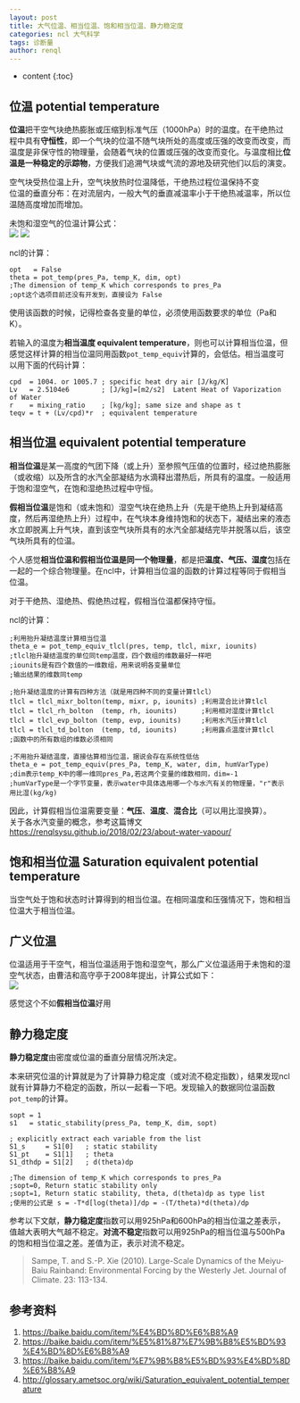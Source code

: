 ```yaml
---
layout: post
title: 大气位温、相当位温、饱和相当位温、静力稳定度
categories: ncl 大气科学
tags: 诊断量
author: renql
---
```


* content
{:toc}

## 位温 potential temperature ##
**位温**把干空气块绝热膨胀或压缩到标准气压（1000hPa）时的温度。在干绝热过程中具有**守恒性**，即一个气块的位温不随气块所处的高度或压强的改变而改变，而温度是非保守性的物理量，会随着气块的位置或压强的改变而变化。与温度相比**位温是一种稳定的示踪物**，方便我们追溯气块或气流的源地及研究他们以后的演变。

空气块受热位温上升，空气块放热时位温降低，干绝热过程位温保持不变  
位温的垂直分布：在对流层内，一般大气的垂直减温率小于干绝热减温率，所以位温随高度增加而增加。

未饱和湿空气的位温计算公式：  
![](https://gss3.bdstatic.com/7Po3dSag_xI4khGkpoWK1HF6hhy/baike/pic/item/a2cc7cd98d1001e9769209b0bc0e7bec55e797e6.jpg)
![](https://gss0.bdstatic.com/94o3dSag_xI4khGkpoWK1HF6hhy/baike/pic/item/79f0f736afc37931c2c29e96efc4b74542a911e2.jpg)

ncl的计算：
```
opt   = False
theta = pot_temp(pres_Pa, temp_K, dim, opt)
;The dimension of temp_K which corresponds to pres_Pa
;opt这个选项目前还没有开发到，直接设为 False
```
使用该函数的时候，记得检查各变量的单位，必须使用函数要求的单位（Pa和K）。

若输入的温度为**相当温度 equivalent temperature**，则也可以计算相当位温，但感觉这样计算的相当位温同用函数`pot_temp_equiv`计算的，会低估。相当温度可以用下面的代码计算：  
```
cpd  = 1004. or 1005.7 ; specific heat dry air [J/kg/K]
Lv   = 2.5104e6        ; [J/kg]=[m2/s2]  Latent Heat of Vaporization of Water
r    = mixing_ratio    ; [kg/kg]; same size and shape as t 
teqv = t + (Lv/cpd)*r  ; equivalent temperature 
```

## 相当位温 equivalent potential temperature ##
**相当位温**是某一高度的气团下降（或上升）至参照气压值的位置时，经过绝热膨胀（或收缩）以及所含的水汽全部凝结为水滴释出潜热后，所具有的温度。一般适用于饱和湿空气，在饱和湿绝热过程中守恒。

**假相当位温**是饱和（或未饱和）湿空气块在绝热上升（先是干绝热上升到凝结高度，然后再湿绝热上升）过程中，在气块本身维持饱和的状态下，凝结出来的液态水立即脱离上升气块，直到该空气块所具有的水汽全部凝结完毕并脱落以后，该空气块所具有的位温。

个人感觉**相当位温和假相当位温是同一个物理量**，都是把**温度、气压、湿度**包括在一起的一个综合物理量。在ncl中，计算相当位温的函数的计算过程等同于假相当位温。

对于干绝热、湿绝热、假绝热过程，假相当位温都保持守恒。

ncl的计算：
```
;利用抬升凝结温度计算相当位温
theta_e = pot_temp_equiv_tlcl(pres, temp, tlcl, mixr, iounits)
;tlcl抬升凝结温度的单位同temp温度，四个数组的维数最好一样吧
;iounits是有四个数值的一维数组，用来说明各变量单位
;输出结果的维数同temp

;抬升凝结温度的计算有四种方法（就是用四种不同的变量计算tlcl）
tlcl = tlcl_mixr_bolton(temp, mixr, p, iounits) ;利用混合比计算tlcl
tlcl = tlcl_rh_bolton  (temp, rh, iounits)      ;利用相对湿度计算tlcl
tlcl = tlcl_evp_bolton (temp, evp, iounits)     ;利用水汽压计算tlcl
tlcl = tlcl_td_bolton  (temp, td, iounits)      ;利用露点温度计算tlcl
;函数中的所有数组的维数必须相同

;不用抬升凝结温度，直接估算相当位温，据说会存在系统性低估
theta_e = pot_temp_equiv(pres_Pa, temp_K, water, dim, humVarType)
;dim表示temp_K中的哪一维同pres_Pa,若这两个变量的维数相同，dim=-1
;humVarType是一个字节变量，表示water中具体选用哪一个与水汽有关的物理量，"r"表示用比湿(kg/kg)
```

因此，计算假相当位温需要变量：**气压**、**温度**、**混合比**（可以用比湿换算）。   
关于各水汽变量的概念，参考这篇博文 <a href="https://renqlsysu.github.io/2018/02/23/about-water-vapour/" target="_blank">https://renqlsysu.github.io/2018/02/23/about-water-vapour/</a>

## 饱和相当位温 Saturation equivalent potential temperature ##
当空气处于饱和状态时计算得到的相当位温。在相同温度和压强情况下，饱和相当位温大于相当位温。

## 广义位温 ##
位温适用于干空气，相当位温适用于饱和湿空气，那么广义位温适用于未饱和的湿空气状态，由曹洁和高守亭于2008年提出，计算公式如下：   
![](https://gss0.bdstatic.com/94o3dSag_xI4khGkpoWK1HF6hhy/baike/pic/item/cf1b9d16fdfaaf51a3dc8800885494eef01f7a55.jpg)

感觉这个不如**假相当位温**好用

## 静力稳定度 ##
**静力稳定度**由密度或位温的垂直分层情况所决定。  

本来研究位温的计算就是为了计算静力稳定度（或对流不稳定指数），结果发现ncl就有计算静力不稳定的函数，所以一起看一下吧。发现输入的数据同位温函数`pot_temp`的计算。
```
sopt = 1
s1   = static_stability(press_Pa, temp_K, dim, sopt)

; explicitly extract each variable from the list
S1_s     = S1[0]   ; static stability
S1_pt    = S1[1]   ; theta
S1_dthdp = S1[2]   ; d(theta)dp

;The dimension of temp_K which corresponds to pres_Pa
;sopt=0, Return static stability only
;sopt=1, Return static stability, theta, d(theta)dp as type list
;使用的公式是 s = -T*d[log(theta)]/dp = -(T/theta)*d(theta)/dp
```

参考以下文献，**静力稳定度**指数可以用925hPa和600hPa的相当位温之差表示，值越大表明大气越不稳定。**对流不稳定**指数可以用925hPa的相当位温与500hPa的饱和相当位温之差。差值为正，表示对流不稳定。  
> Sampe, T. and S.-P. Xie (2010). Large-Scale Dynamics of the Meiyu-Baiu Rainband: Environmental Forcing by the Westerly Jet. Journal of Climate. 23: 113-134.  

## 参考资料 ##
1. https://baike.baidu.com/item/%E4%BD%8D%E6%B8%A9  
2. https://baike.baidu.com/item/%E5%81%87%E7%9B%B8%E5%BD%93%E4%BD%8D%E6%B8%A9  
3. https://baike.baidu.com/item/%E7%9B%B8%E5%BD%93%E4%BD%8D%E6%B8%A9  
4. http://glossary.ametsoc.org/wiki/Saturation_equivalent_potential_temperature  
